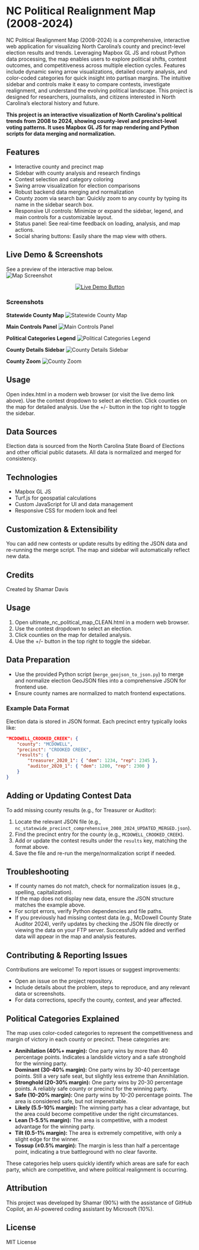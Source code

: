 # NC Political Realignment Map (2008-2024)
NC Political Realignment Map (2008-2024) is a comprehensive, interactive web application for visualizing North Carolina’s county and precinct-level election results and trends. Leveraging Mapbox GL JS and robust Python data processing, the map enables users to explore political shifts, contest outcomes, and competitiveness across multiple election cycles. Features include dynamic swing arrow visualizations, detailed county analysis, and color-coded categories for quick insight into partisan margins. The intuitive sidebar and controls make it easy to compare contests, investigate realignment, and understand the evolving political landscape. This project is designed for researchers, journalists, and citizens interested in North Carolina’s electoral history and future.

**This project is an interactive visualization of North Carolina's political trends from 2008 to 2024, showing county-level and precinct-level voting patterns. It uses Mapbox GL JS for map rendering and Python scripts for data merging and normalization.**

## Features
- Interactive county and precinct map
- Sidebar with county analysis and research findings
- Contest selection and category coloring
- Swing arrow visualization for election comparisons
- Robust backend data merging and normalization
- County zoom via search bar: Quickly zoom to any county by typing its name in the sidebar search box.
- Responsive UI controls: Minimize or expand the sidebar, legend, and main controls for a customizable layout.
- Status panel: See real-time feedback on loading, analysis, and map actions.
- Social sharing buttons: Easily share the map view with others.

## Live Demo & Screenshots
See a preview of the interactive map below.  
![Map Screenshot](Screenshots/preview.png)

<p align="center">
  <a href="https://trickconfidence.addictiveservers.com/ultimate_nc_political_map_CLEAN.html" target="_blank">
    <img src="https://img.shields.io/badge/LIVE%20DEMO-Click%20Here-brightgreen?style=for-the-badge&logo=mapbox" alt="Live Demo Button">
  </a>
</p>

### Screenshots

**Statewide County Map**
![Statewide County Map]()

**Main Controls Panel**
![Main Controls Panel](Screenshots/screenshot_controls_panel.png)

**Political Categories Legend**
![Political Categories Legend](Screenshots/screenshot_legend.png)

**County Details Sidebar**
![County Details Sidebar](Screenshots/screenshot_county_details.png)

**County Zoom**
![County Zoom](Screenshots/county_zoom.png)

## Usage
Open index.html in a modern web browser (or visit the live demo link above).
Use the contest dropdown to select an election.
Click counties on the map for detailed analysis.
Use the +/- button in the top right to toggle the sidebar.

## Data Sources
Election data is sourced from the North Carolina State Board of Elections and other official public datasets. All data is normalized and merged for consistency.

## Technologies
- Mapbox GL JS
- Turf.js for geospatial calculations
- Custom JavaScript for UI and data management
- Responsive CSS for modern look and feel

## Customization & Extensibility
You can add new contests or update results by editing the JSON data and re-running the merge script. The map and sidebar will automatically reflect new data.

## Credits
Created by Shamar Davis

## Usage
1. Open ultimate_nc_political_map_CLEAN.html in a modern web browser.
2. Use the contest dropdown to select an election.
3. Click counties on the map for detailed analysis.
4. Use the +/- button in the top right to toggle the sidebar.


## Data Preparation
- Use the provided Python script (`merge_geojson_to_json.py`) to merge and normalize election GeoJSON files into a comprehensive JSON for frontend use.
- Ensure county names are normalized to match frontend expectations.

### Example Data Format
Election data is stored in JSON format. Each precinct entry typically looks like:

```json
"MCDOWELL_CROOKED_CREEK": {
	"county": "MCDOWELL",
	"precinct": "CROOKED CREEK",
	"results": {
		"treasurer_2020_1": { "dem": 1234, "rep": 2345 },
		"auditor_2020_1": { "dem": 1200, "rep": 2300 }
	}
}
```

## Adding or Updating Contest Data
To add missing county results (e.g., for Treasurer or Auditor):
1. Locate the relevant JSON file (e.g., `nc_statewide_precinct_comprehensive_2008_2024_UPDATED_MERGED.json`).
2. Find the precinct entry for the county (e.g., `MCDOWELL_CROOKED_CREEK`).
3. Add or update the contest results under the `results` key, matching the format above.
4. Save the file and re-run the merge/normalization script if needed.


## Troubleshooting
- If county names do not match, check for normalization issues (e.g., spelling, capitalization).
- If the map does not display new data, ensure the JSON structure matches the example above.
- For script errors, verify Python dependencies and file paths.
- If you previously had missing contest data (e.g., McDowell County State Auditor 2024), verify updates by checking the JSON file directly or viewing the data on your FTP server. Successfully added and verified data will appear in the map and analysis features.

## Contributing & Reporting Issues
Contributions are welcome! To report issues or suggest improvements:
- Open an issue on the project repository.
- Include details about the problem, steps to reproduce, and any relevant data or screenshots.
- For data corrections, specify the county, contest, and year affected.

## Political Categories Explained

The map uses color-coded categories to represent the competitiveness and margin of victory in each county or precinct. These categories are:

- **Annihilation (40%+ margin):** One party wins by more than 40 percentage points. Indicates a landslide victory and a safe stronghold for the winning party.
- **Dominant (30-40% margin):** One party wins by 30-40 percentage points. Still a very safe seat, but slightly less extreme than Annihilation.
- **Stronghold (20-30% margin):** One party wins by 20-30 percentage points. A reliably safe county or precinct for the winning party.
- **Safe (10-20% margin):** One party wins by 10-20 percentage points. The area is considered safe, but not impenetrable.
- **Likely (5.5-10% margin):** The winning party has a clear advantage, but the area could become competitive under the right circumstances.
- **Lean (1-5.5% margin):** The area is competitive, with a modest advantage for the winning party.
- **Tilt (0.5-1% margin):** The area is extremely competitive, with only a slight edge for the winner.
- **Tossup (±0.5% margin):** The margin is less than half a percentage point, indicating a true battleground with no clear favorite.

These categories help users quickly identify which areas are safe for each party, which are competitive, and where political realignment is occurring.
## Attribution
This project was developed by Shamar (90%) with the assistance of GitHub Copilot, an AI-powered coding assistant by Microsoft (10%).

## License
MIT License





